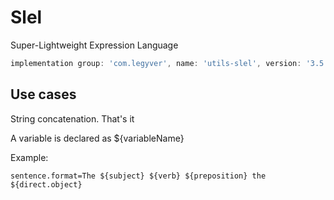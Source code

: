 # Slel
Super-Lightweight Expression Language

```groovy
implementation group: 'com.legyver', name: 'utils-slel', version: '3.5.1'
```

## Use cases
String concatenation.  That's it

A variable is declared as ${variableName}

Example:
```properties
sentence.format=The ${subject} ${verb} ${preposition} the ${direct.object}
```